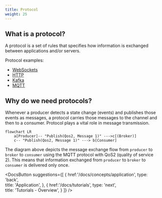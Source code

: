 ```yaml
---
title: Protocol
weight: 25
---
```



## What is a protocol?
A protocol is a set of rules that specifies how information is exchanged between applications and/or servers.

Protocol examples:
* [WebSockets](https://developer.mozilla.org/en-US/docs/Web/API/WebSocket)
* [HTTP](https://developer.mozilla.org/en-US/docs/Web/HTTP)
* [Kafka](https://kafka.apache.org/)
* [MQTT](https://mqtt.org/)

## Why do we need protocols?
Whenever a producer detects a state change (events) and publishes those events as messages, a protocol carries those messages to the channel and then to a consumer. Protocol plays a vital role in message transmission.

```mermaid
flowchart LR
    a[Producer]-- "Publish(Qos2, Message 1)" --->c[(Broker)]
    c-- "Publish(Qos2, Message 1)" ---> b[Consumer]
```

The diagram above depicts the message exchange flow from `producer` to `broker` to `consumer` using the MQTT protocol with QoS2 (quality of service 2). This means that information exchanged from `producer` to `broker` to `consumer` is delivered only once.

<DocsButton
 suggestions={[
    {
      href:'/docs/concepts/application',
      type: 'back',  
      title: 'Application',
   },
   {
      href:'/docs/tutorials',
      type: 'next',  
      title: 'Tutorials - Overview',
   }
 ]}
/>